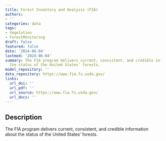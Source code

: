 ```yaml
---
title: Forest Inventory and Analysis (FIA)
authors:
- ''
categories: data
tags:
- Vegetation
- ForestMonitoring
draft: false
featured: false
date: '2024-06-04'
lastmod: '2024-06-04'
summary: The FIA program delivers current, consistent, and credible information about
  the status of the United States’ forests.
model_repository: ''
data_repository: https://www.fia.fs.usda.gov/
links:
  url_doi: ''
  url_pdf: ''
  url_source: https://www.fia.fs.usda.gov/
  url_docs: ''
---
```


## Description

The FIA program delivers current, consistent, and credible information about the status of the United States’ forests.

